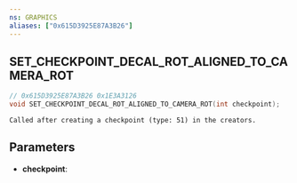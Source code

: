 ```yaml
---
ns: GRAPHICS
aliases: ["0x615D3925E87A3B26"]
---
```

## SET_CHECKPOINT_DECAL_ROT_ALIGNED_TO_CAMERA_ROT

```c
// 0x615D3925E87A3B26 0x1E3A3126
void SET_CHECKPOINT_DECAL_ROT_ALIGNED_TO_CAMERA_ROT(int checkpoint);
```

```
Called after creating a checkpoint (type: 51) in the creators.
```

## Parameters
* **checkpoint**: 

